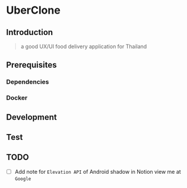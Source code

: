 # UberClone

## Introduction

> a good UX/UI food delivery application for Thailand

## Prerequisites

### Dependencies

### Docker

## Development

## Test

## TODO
- [ ] Add note for `Elevation API` of Android shadow in Notion view me at `Google`
